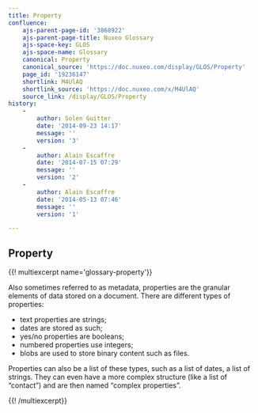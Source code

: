 ```yaml
---
title: Property
confluence:
    ajs-parent-page-id: '3868922'
    ajs-parent-page-title: Nuxeo Glossary
    ajs-space-key: GLOS
    ajs-space-name: Glossary
    canonical: Property
    canonical_source: 'https://doc.nuxeo.com/display/GLOS/Property'
    page_id: '19236147'
    shortlink: M4UlAQ
    shortlink_source: 'https://doc.nuxeo.com/x/M4UlAQ'
    source_link: /display/GLOS/Property
history:
    - 
        author: Solen Guitter
        date: '2014-09-23 14:17'
        message: ''
        version: '3'
    - 
        author: Alain Escaffre
        date: '2014-07-15 07:29'
        message: ''
        version: '2'
    - 
        author: Alain Escaffre
        date: '2014-05-13 07:46'
        message: ''
        version: '1'

---
```

## Property

{{! multiexcerpt name='glossary-property'}}

Also sometimes referred to as metadata, properties are the granular elements of data stored on a document. There are different types of properties:

*   text properties are strings;
*   dates are stored as such;
*   yes/no properties are booleans;
*   numbered properties use integers;
*   blobs are used to store binary content such as files.

Properties can also be a list of these types, such as a list of dates, a list of strings. They can even have a more complex structure (like a list of &ldquo;contact&rdquo;) and are then named &ldquo;complex properties&rdquo;.

{{! /multiexcerpt}}